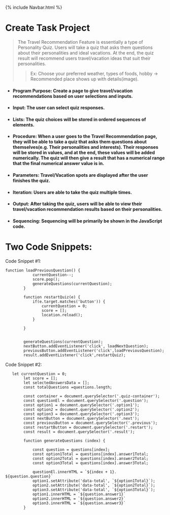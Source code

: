 {% include Navbar.html %}

# Create Task Project #
>  The Travel Recommendation Feature is essentially a type of Personality Quiz. Users will take a quiz that asks them questions about their personalities and ideal vacations. At the end, the quiz result will recommend users travel/vacation ideas that suit their personalities.
> >  Ex: Choose your preferred weather, types of foods, hobby → Recommended place shows up with details(image).
* #### Program Purpose: Create a page to give travel/vacation recommendations based on user selections and inputs.
* #### Input: The user can select quiz responses. 
* #### Lists: The quiz choices will be stored in ordered sequences of elements.
* #### Procedure: When a user goes to the Travel Recommendation page, they will be able to take a quiz that asks them questions about themselves(e.g. Their personalities and interests). Their responses will be stored in values, and at the end, these values will be added numerically. The quiz will then give a result that has a numerical range that the final numerical answer value is in.
* #### Parameters: Travel/Vacation spots are displayed after the user finishes the quiz.
* #### Iteration: Users are able to take the quiz multiple times.
* #### Output: After taking the quiz, users will be able to view their travel/vacation recommendation results based on their personalities.
* #### Sequencing: Sequencing will be primarily be shown in the JavaScript code.

# Two Code Snippets:
Code Snippet #1:

```
function loadPreviousQuestion() {
            currentQuestion--;
            score.pop();
            generateQuestions(currentQuestion);
        }

        function restartQuiz(e) {
            if(e.target.matches('button')) {
                currentQuestion = 0;
                score = [];
                location.reload();
            }

        }


        generateQuestions(currentQuestion);
        nextButton.addEventListener('click', loadNextQuestion);
        previousButton.addEventListener('click',loadPreviousQuestion);
        result.addEventListener('click',restartQuiz);
```

Code Snippet #2:

```
   let currentQuestion = 0;
        let score = [];
        let selectedAnswersData = [];
        const totalQuestions =questions.length;

        const container = document.querySelector('.quiz-container');
        const questionEl = document.querySelector('.question');
        const option1 = document.querySelector('.option1');
        const option2 = document.querySelector('.option2');
        const option3 = document.querySelector('.option3');
        const nextButton = document.querySelector('.next');
        const previousButton = document.querySelector('.previous');
        const restartButton = document.querySelector('.restart');
        const result = document.querySelector('.result');

        function generateQuestions (index) {

            const question = questions[index];
            const option1Total = questions[index].answer1Total;
            const option2Total = questions[index].answer2Total;
            const option3Total = questions[index].answer3Total;

            questionEl.innerHTML = `${index + 1}. ${question.question}`
            option1.setAttribute('data-total', `${option1Total}`);
            option2.setAttribute('data-total', `${option2Total}`);
            option3.setAttribute('data-total', `${option3Total}`);
            option1.innerHTML = `${question.answer1}`
            option2.innerHTML = `${question.answer2}`
            option3.innerHTML = `${question.answer3}`
        }
```
